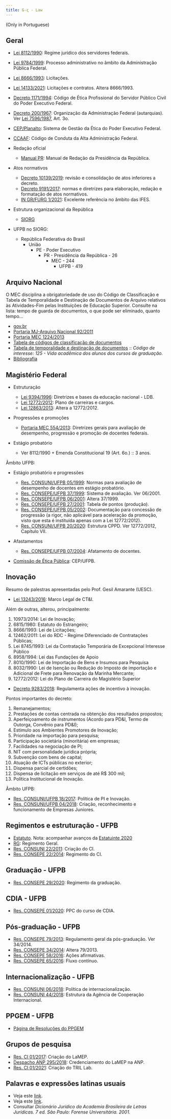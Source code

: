 ```yaml
---
title: G-ς - Law
---
```


(Only in Portuguese)

## Geral

- [Lei 8112/1990](http://www.planalto.gov.br/ccivil_03/leis/l8112cons.htm): Regime jurídico dos servidores federais.
- [Lei 9784/1999](https://www.planalto.gov.br/ccivil_03/LEIS/L9784.htm): Processo administrativo no âmbito da Administração Pública Federal.
- [Lei 8666/1993](http://www.planalto.gov.br/ccivil_03/Leis/L8666cons.htm): Licitações.
- [Lei 14133/2021](http://www.planalto.gov.br/ccivil_03/_Ato2019-2022/2021/Lei/L14133.htm#art193): Licitações e contratos. Altera 8666/1993.
- [Decreto 1171/1994](https://www.gov.br/inpi/pt-br/governanca/integridade-publica/etica/arquivos/documentos/cdigodeeticadoservidorpublicofederal1.pdf): Código de Ética Profissional do Servidor Público Civil do Poder Executivo Federal.
- [Decreto 200/1967](https://www.planalto.gov.br/ccivil_03/decreto-lei/Del0200.htm): Organização da Administração Federal (autarquias). Ver [Lei 7596/1987](https://www.planalto.gov.br/ccivil_03/LEIS/L7596.htm#art1), Art. 3o.
- [CEP/Planalto](https://www.gov.br/planalto/pt-br/assuntos/etica-publica/cep): Sistema de Gestão da Ética do Poder Executivo Federal.
- [CCAAF](http://www.planalto.gov.br/ccivil_03/codigos/codi_conduta/cod_conduta.htm#:~:text=Este%20Código%2C%20antes%20de%20tudo,na%20condução%20da%20coisa%20pública.): Código de Conduta da Alta Administração Federal.

- Redação oficial

	- [Manual PR](../_media/files/leis/manual-redacao-presidencia.pdf): Manual de Redação da Presidência da República.

- Atos normativos

	- [Decreto 10139/2019](http://www.planalto.gov.br/ccivil_03/_ato2019-2022/2019/decreto/D10139.htm): revisão e consolidação de atos inferiores a decreto.
	- [Decreto 9191/2017](http://www.planalto.gov.br/ccivil_03/_ato2015-2018/2017/decreto/d9191.htm): normas e diretrizes para elaboração, redação e formatação de atos normativos.
	- [IN GR/FURG 1/2021](https://conselhos.furg.br/arquivos/Documentos/Instrucao_Normativa_1_2021.pdf): Excelente referência no âmbito das IFES.

- Estrutura organizacional da República

	- [SIORG](https://siorg.gov.br/siorg-cidadao-webapp/resources/app/organograma.html)
	
- UFPB no SIORG:
	- República Federativa do Brasil
		- União
			- PE - Poder Executivo
				- PR - Presidência da República - 26
					- MEC - 244
						- UFPB - 419
	

	
## Arquivo Nacional

O MEC disciplina a obrigatoriedade de uso do Código de Classificação e Tabela de Temporalidade e Destinação de Documentos de Arquivo relativos às Atividades-Fim pelas Instituições de Educação Superior. Consulte na lista: tempo de guarda de documentos, o que pode ser eliminado, quanto tempo... 

- [gov.br](https://www.gov.br/arquivonacional/pt-br/servicos/gestao-de-documentos/orientacao-tecnica-1/codigo-de-classificacao-e-tabela-de-temporalidade-e-destinacao-de-documentos-de-arquivo)
- [Portaria MJ-Arquivo Nacional 92/2011](http://antigo.arquivonacional.gov.br/images/conteudo/servicos_ao_governo/Codigos_tabelas/portaria_an_n92_23_09_2011.pdf)
- [Portaria MEC 1224/2013](https://pesquisa.in.gov.br/imprensa/jsp/visualiza/index.jsp?data=19/12/2013&jornal=1&pagina=105&totalArquivos=384)
- [Tabela de códigos de classificação de documentos](http://antigo.arquivonacional.gov.br/images/conteudo/servicos_ao_governo/Codigos_tabelas/portaria_n0922011_codigo_de_classificacao_de_documentos_.pdf)
- [Tabela de temporalidade e destinação de documentos](http://antigo.arquivonacional.gov.br/images/conteudo/servicos_ao_governo/Codigos_tabelas/portaria_n0922011_tabela_de_temporalidade_e_destinao.pdf) :: _Código de interesse: 125 - Vida acadêmica dos alunos dos cursos de graduação._
- [Bibliografia](http://antigo.arquivonacional.gov.br/images/conteudo/servicos_ao_governo/Codigos_tabelas/portaria_n0922011_bibliografia_e_referencias.pdf)


## Magistério Federal

- Estruturação
	- [Lei 9394/1996](http://www.planalto.gov.br/ccivil_03/leis/L9394.htm): Diretrizes e bases da educação nacional - LDB. 
	- [Lei 12772/2012](http://www.planalto.gov.br/ccivil_03/_ato2011-2014/2012/lei/l12772.htm): Plano de carreiras e cargos.
	- [Lei 12863/2013](http://www.planalto.gov.br/ccivil_03/_Ato2011-2014/2013/Lei/L12863.htm): Altera a 12772/2012.

- Progressões e promoções
	- [Portaria MEC 554/2013](https://www.in.gov.br/materia/-/asset_publisher/Kujrw0TZC2Mb/content/id/30686939/do1-2013-06-21-portaria-n-554-de-20-de-junho-de-2013-30686935
): Diretrizes gerais para avaliação de desempenho, progressão e promoção de docentes federais.

- Estágio probatório
	- Ver 8112/1990 + Emenda Constitucional 19 (Art. 6o.) :: 3 anos.

Âmbito UFPB:

- Estágio probatório e progressões
	- [Res. CONSUNI/UFPB 05/1999](../_media/files/leis/resolucao-consuni-05-1999-normas-estagio-probatorio.pdf): Normas para avaliação de desempenho de docentes em estágio probatório.
	- [Res. CONSEPE/UFPB 37/1999](../_media/files/leis/resolucao-consepe-37-1999-progressao.pdf): Sistema de avaliação. Ver 06/2001.
	- [Res. CONSEPE/UFPB 06/2001](../_media/files/leis/resolucao-consepe-06-2001-progressao.pdf): Altera 37/1999.
	- [Res. CONSEPE/UFPB 27/2001](../_media/files/leis/resolucao-consepe-27-2001-progressao-tabela.pdf): Tabela de pontos (produção).
	- [Res. CONSEPE/UFPB 05/2002](../_media/files/leis/resolucao-consepe-05-2002-documentos.pdf): Documentação para concessão de progressão (a rigor, não aplicável para aceleração da promoção, visto que esta é instituída apenas com a Lei 12772/2012).
	- [Res. CONSUNI/UFPB 20/2020](../_media/files/leis/resolucao-consuni-20-2020-estrutura-cppd.pdf): Estrutura CPPD. Ver 12772/2012, Capítulo VII.

- Afastamentos
	- [Res. CONSEPE/UFPB 07/2004](../_media/files/leis/resolucao-consepe-07-2004-afastamento-docente.pdf): Afatamento de docentes.

- [Comissão de Ética Pública](https://www.ufpb.br/eticapublica): CEP/UFPB.

## Inovação

Resumo de palestras apresentadas pelo Prof. Gesil Amarante (UESC).

- [Lei 13243/2016](http://www.planalto.gov.br/CCIVIL_03/_Ato2015-2018/2016/Lei/L13243.htm): Marco Legal de CT&I.

Além de outras, alterou, principalmente:

1. 10973/2014: Lei de Inovação;
2. 6815/1980: Estatuto do Estrangeiro;
3. 8666/1993: Lei de Licitações;
4. 12462/2011: Lei do RDC - Regime Diferenciado de Contratações Públicas;
5. Lei 8745/1993: Lei da Contratação Temporária de Excepcional Interesse Público
6. 8958/1994: Lei das Fundações de Apoio
7. 8010/1990: Lei de Importação de Bens e Insumos para Pesquisa
8. 8032/1990: Lei de Isenção ou Redução do Imposto de importação e Adicional de Frete para Renovação da Marinha Mercante;
9. 12772/2012: Lei do Plano de Carreira do Magistério Superior

- [Decreto 9283/2018](http://www.planalto.gov.br/Ccivil_03/_Ato2015-2018/2018/Decreto/D9283.htm): Regulamenta ações de incentivo à inovação.

Pontos importantes do decreto: 

1. Remanejamentos;
2. Prestações de contas centrada na obtenção dos
resultados propostos;
3. Aperfeiçoamento de instrumentos (Acordo para
PD&I, Termo de Outorga, Convênio para PD&I);
4. Estímulo aos Ambientes Promotores de Inovação;
5. Prioridade na importação para pesquisa;
6. Participação societária (minoritária) em empresas;
7. Facilidades na negociação de PI;
8. NIT com personalidade jurídica própria;
9. Subvenção com bens de capital;
10. Atuação de ICTs públicas no exterior;
11. Dispensa parcial de certidões;
12. Dispensa de licitação em serviços de até R$ 300 mil;
13. Política Institucional de Inovação.

Âmbito UFPB:

- [Res. CONSUNI/UFPB 18/2017](../_media/files/leis/resolucao-consuni-18-2017-inovacao.pdf): Política de PI e Inovação.
- [Res. CONSUNI/UFPB 04/2018](../_media/files/leis/resolucao-conuni-04-2018-empresa-junior.pdf): Criação, reconhecimento e funcionamento de Empresas Juniores.

## Regimentos e estruturação - UFPB

- [Estatuto](../_media/files/leis/estatuto-ufpb.pdf). Nota: acompanhar avanços da [Estatuinte 2020](https://www.ufpb.br/estatuinte/)
- [RG](../_media/files/leis/regimento-geral-ufpb.pdf): Regimento Geral.
- [Res. CONSUNI 22/2011](../_media/files/leis/resolucao-consuni-22-2011-criacao-ci.pdf): Criação do CI.
- [Res. CONSEPE 22/2014](../_media/files/leis/resolucao-consepe-22-2014-regimento-ci.pdf): Regimento do CI.

## Graduação - UFPB

- [Res. CONSEPE 29/2020](../_media/files/leis/resolucao-consepe-29-2020-regimento-graduacao.pdf): Regimento da graduação.

## CDIA - UFPB
- [Res. CONSEPE 01/2020](../_media/files/leis/resolucao-consepe-01-2020-ppc-cdia.pdf): PPC do curso de CDIA.
 
## Pós-graduação - UFPB

- [Res. CONSEPE 79/2013](../_media/files/leis/resolucao-consepe-79-2013-regulamento-geral-pos.pdf): Regulamento geral da pós-graduação. Ver 34/2014.
- [Res. CONSEPE 34/2014](../_media/files/leis/resolucao-consepe-34-2014-regulamento-geral-pos-alteracoes.pdf): Altera 79/2013.
- [Res. CONSEPE 58/2016](../_media/files/leis/resolucao-consepe-58-2016-acoes-afirmativas-pos.pdf): Ações afirmativas.
- [Res. CONSEPE 65/2016](../_media/files/leis/resolucao-consepe-65-2016-fluxo-continuo-pos.pdf): Fluxo contínuo.

## Internacionalização - UFPB

- [Res. CONSUNI 06/2018](../_media/files/leis/resolucao-consuni-06-2018-internacionalizacao.pdf): Política de internacionalização.
- [Res. CONSUNI 44/2018](../_media/files/leis/resolucao-consuni-44-2018-criacao-da-aci.pdf): Estrutura da Agência de Cooperação Internacional.

## PPGEM - UFPB

- [Página de Resoluções do PPGEM](https://sigaa.ufpb.br/sigaa/public/programa/documentos.jsf?lc=pt_BR&id=1870&idTipo=5)

## Grupos de pesquisa

- [Res. CI 01/2017](../_media/files/leis/resolucao-ci-01-2017-criacao-lamep.pdf): Criação do LaMEP.
- [Despacho ANP 295/2018](http://lamep.ci.ufpb.br/wp-content/uploads/2018/03/dou-anp-lamep.pdf?x72015): Credenciamento do LaMEP na ANP.
- [Res. CI 01/2021](../_media/files/leis/resolucao-ci-01-2021-criacao-tril.pdf): Criação do TRIL Lab.

## Palavras e expressões latinas usuais

- Veja este [link](https://www.soleis.adv.br/expressoeslatinas.htm).
- Veja este [link](http://www.aultimaarcadenoe.com.br/palavras-e-expressoes/).
- Consultar _Dicionário Jurídico da Academia Brasileira de Letras Jurídicas. 7 ed. São Paulo: Forense Universitária. 2001._	